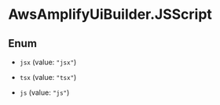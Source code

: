 # AwsAmplifyUiBuilder.JSScript

## Enum


* `jsx` (value: `"jsx"`)

* `tsx` (value: `"tsx"`)

* `js` (value: `"js"`)



